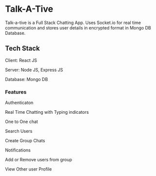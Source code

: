 # Talk-A-Tive

Talk-a-tive is a Full Stack Chatting App. Uses Socket.io for real time communication and stores user details in encrypted format in Mongo DB Database.

## Tech Stack

Client: React JS

Server: Node JS, Express JS

Database: Mongo DB

### Features

Authenticaton

Real Time Chatting with Typing indicators

One to One chat

Search Users

Create Group Chats

Notifications

Add or Remove users from group

View Other user Profile